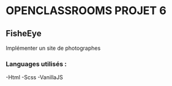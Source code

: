 # OPENCLASSROOMS PROJET 6
## FisheEye

 Implémenter un site de photographes 

 ### Languages utilisés : 

 -Html
 -Scss
 -VanillaJS
